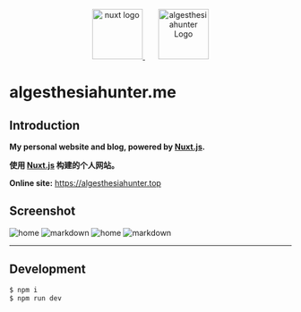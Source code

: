 <p align="center">
  <a href="https://github.com/nuxt/nuxt.js" target="blank">
    <img src="https://nuxtjs.org/meta_400.png" height="90" alt="nuxt logo" />
  </a>
  <span>&nbsp;&nbsp;&nbsp;&nbsp;&nbsp;</span>
  <a href="https://github.com/surmon-china/surmon.me" target="blank">
    <img src="https://raw.githubusercontent.com/Algesthesiahunter/algesthesiahunter.me/master/.github/icon.png" height="90" alt="algesthesiahunter Logo" />
  </a>
</p>

# algesthesiahunter.me

## Introduction

**My personal website and blog, powered by [Nuxt.js](https://github.com/nuxt/nuxt.js).**

**使用 [Nuxt.js](https://github.com/nuxt/nuxt.js) 构建的个人网站。**

**Online site:** https://algesthesiahunter.top

## Screenshot

![home](https://raw.githubusercontent.com/Algesthesiahunter/algesthesiahunter.me/master/.github/screenshots/1_home.jpg)
![markdown](https://raw.githubusercontent.com/Algesthesiahunter/algesthesiahunter.me/master/.github/screenshots/1_markdown.jpg)
![home](https://raw.githubusercontent.com/Algesthesiahunter/algesthesiahunter.me/master/.github/screenshots/home.jpg)
![markdown](https://raw.githubusercontent.com/Algesthesiahunter/algesthesiahunter.me/master/.github/screenshots/markdown.jpg)

---

## Development

```bash
$ npm i
$ npm run dev
```
